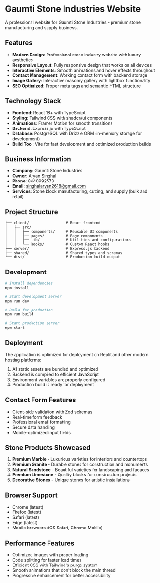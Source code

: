 # Gaumti Stone Industries Website

A professional website for Gaumti Stone Industries - premium stone manufacturing and supply business.

## Features

- **Modern Design**: Professional stone industry website with luxury aesthetics
- **Responsive Layout**: Fully responsive design that works on all devices
- **Interactive Elements**: Smooth animations and hover effects throughout
- **Contact Management**: Working contact form with backend storage
- **Image Gallery**: Interactive masonry gallery with lightbox functionality
- **SEO Optimized**: Proper meta tags and semantic HTML structure

## Technology Stack

- **Frontend**: React 18+ with TypeScript
- **Styling**: Tailwind CSS with shadcn/ui components
- **Animations**: Framer Motion for smooth transitions
- **Backend**: Express.js with TypeScript
- **Database**: PostgreSQL with Drizzle ORM (in-memory storage for development)
- **Build Tool**: Vite for fast development and optimized production builds

## Business Information

- **Company**: Gaumti Stone Industries
- **Owner**: Aryan Singhal
- **Phone**: 8440992573
- **Email**: singhalaryan2618@gmail.com
- **Services**: Stone block manufacturing, cutting, and supply (bulk and retail)

## Project Structure

```
├── client/                 # React frontend
│   ├── src/
│   │   ├── components/     # Reusable UI components
│   │   ├── pages/          # Page components
│   │   ├── lib/            # Utilities and configurations
│   │   └── hooks/          # Custom React hooks
├── server/                 # Express.js backend
├── shared/                 # Shared types and schemas
└── dist/                   # Production build output
```

## Development

```bash
# Install dependencies
npm install

# Start development server
npm run dev

# Build for production
npm run build

# Start production server
npm start
```

## Deployment

The application is optimized for deployment on Replit and other modern hosting platforms:

1. All static assets are bundled and optimized
2. Backend is compiled to efficient JavaScript
3. Environment variables are properly configured
4. Production build is ready for deployment

## Contact Form Features

- Client-side validation with Zod schemas
- Real-time form feedback
- Professional email formatting
- Secure data handling
- Mobile-optimized input fields

## Stone Products Showcased

1. **Premium Marble** - Luxurious varieties for interiors and countertops
2. **Premium Granite** - Durable stones for construction and monuments
3. **Natural Sandstone** - Beautiful varieties for landscaping and facades
4. **Premium Limestone** - Quality blocks for construction projects
5. **Decorative Stones** - Unique stones for artistic installations

## Browser Support

- Chrome (latest)
- Firefox (latest)
- Safari (latest)
- Edge (latest)
- Mobile browsers (iOS Safari, Chrome Mobile)

## Performance Features

- Optimized images with proper loading
- Code splitting for faster load times
- Efficient CSS with Tailwind's purge system
- Smooth animations that don't block the main thread
- Progressive enhancement for better accessibility